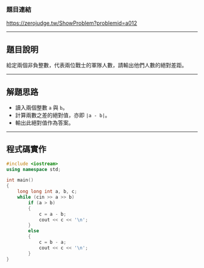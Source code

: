 ### 題目連結  
https://zerojudge.tw/ShowProblem?problemid=a012  

---

## 題目說明  

給定兩個非負整數，代表兩位戰士的軍隊人數，請輸出他們人數的絕對差距。

---

## 解題思路  

- 讀入兩個整數 `a` 與 `b`。
- 計算兩數之差的絕對值，亦即 `|a - b|`。
- 輸出此絕對值作為答案。

---

## 程式碼實作  

```cpp
#include <iostream>
using namespace std;

int main()
{
    long long int a, b, c;
    while (cin >> a >> b)
        if (a > b)
        {
            c = a - b;
            cout << c << '\n';
        }
        else
        {
            c = b - a;
            cout << c << '\n';
        }
}
